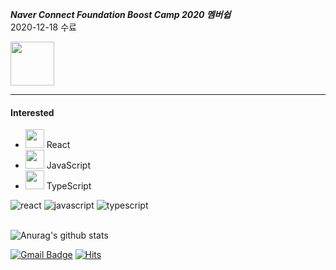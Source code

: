 ***Naver Connect Foundation Boost Camp 2020 멤버쉽*** 
<br/>
2020-12-18 수료 

<img src="https://user-images.githubusercontent.com/46099115/97802771-27dfae80-1c89-11eb-9b44-bad3b705e53f.png" width="70px" height="70px">

---
#### Interested 
- <img src="https://i.imgur.com/dXxLDXd.png" width="30px" height="30px"> React 
- <img src="https://i.imgur.com/ONpHudP.png" width="30px" height="30px"> JavaScript 
- <img src="https://i.imgur.com/bKn2svC.png" width="30px" height="30px"> TypeScript

![react](https://img.shields.io/badge/react-white?logo=react)
![javascript](https://img.shields.io/badge/javascript-yellow?logo=javascript)
![typescript](https://img.shields.io/badge/typescript-blue?logo=typescript)
<br/>
<br/>

![Anurag's github stats](https://github-readme-stats.vercel.app/api?username=Zigje9&show_icons=true&theme=dracula)



[![Gmail Badge](https://img.shields.io/badge/Gmail-d14836?style=flat-square&logo=Gmail&logoColor=white&link=mailto:pjkwprn@gmail.com)](mailto:pjkwprn@gmail.com)
[![Hits](https://hits.seeyoufarm.com/api/count/incr/badge.svg?url=https%3A%2F%2Fgithub.com%2Fzzsza)](https://hits.seeyoufarm.com) 
